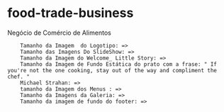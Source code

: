 # food-trade-business
Negócio de Comércio  de Alimentos

        Tamanho da Imagem  do Logotipo: =>
        Tamanho das Imagens Do SlideShow: =>
        Tamanho da Imagem do Welcome_ Little Story: =>
        Tamanho da Imagem de Fundo Estática do prato com a frase: " If you're not the one cooking, stay out of the way and compliment the chef. "
        Michael Strahan: =>
        tamanho da Imagem dos Menus : =>
        Tamanho da Imagens da Galeria: =>
        Tamanho da imagem de fundo do footer: =>